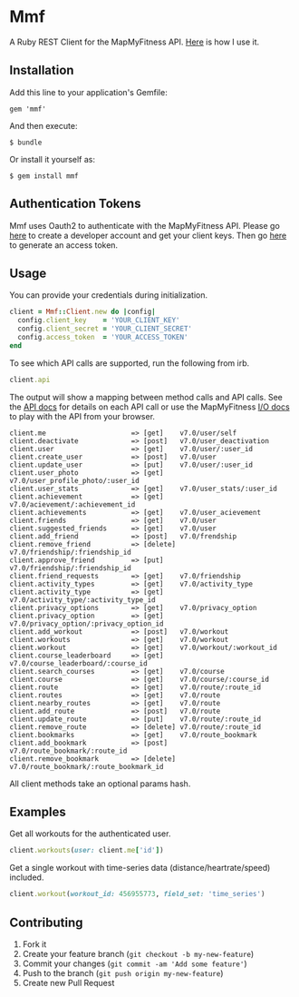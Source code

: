 # Mmf

A Ruby REST Client for the MapMyFitness API. [Here](http://skryl.org) is how I use it.

## Installation

Add this line to your application's Gemfile:

    gem 'mmf'

And then execute:

    $ bundle

Or install it yourself as:

    $ gem install mmf

## Authentication Tokens

Mmf uses Oauth2 to authenticate with the MapMyFitness API. Please go [here](https://developer.mapmyapi.com)
to create a developer account and get your client keys. Then go [here](https://developer.mapmyapi.com/io-docs)
to generate an access token.

## Usage

You can provide your credentials during initialization.

```ruby
client = Mmf::Client.new do |config|
  config.client_key    = 'YOUR_CLIENT_KEY'
  config.client_secret = 'YOUR_CLIENT_SECRET'
  config.access_token  = 'YOUR_ACCESS_TOKEN'
end
```

To see which API calls are supported, run the following from irb.

```ruby
client.api
```

The output will show a mapping between method calls and API calls. See the [API docs](https://developer.mapmyapi.com/docs)
for details on each API call or use the MapMyFitness [I/O docs](https://developer.mapmyapi.com/io-docs) to play with the API
from your browser.

```text
client.me                     => [get]    v7.0/user/self
client.deactivate             => [post]   v7.0/user_deactivation
client.user                   => [get]    v7.0/user/:user_id
client.create_user            => [post]   v7.0/user
client.update_user            => [put]    v7.0/user/:user_id
client.user_photo             => [get]    v7.0/user_profile_photo/:user_id
client.user_stats             => [get]    v7.0/user_stats/:user_id
client.achievement            => [get]    v7.0/acievement/:achievement_id
client.achievements           => [get]    v7.0/user_acievement
client.friends                => [get]    v7.0/user
client.suggested_friends      => [get]    v7.0/user
client.add_friend             => [post]   v7.0/frendship
client.remove_friend          => [delete] v7.0/friendship/:friendship_id
client.approve_friend         => [put]    v7.0/friendship/:friendship_id
client.friend_requests        => [get]    v7.0/friendship
client.activity_types         => [get]    v7.0/activity_type
client.activity_type          => [get]    v7.0/activity_type/:activity_type_id
client.privacy_options        => [get]    v7.0/privacy_option
client.privacy_option         => [get]    v7.0/privacy_option/:privacy_option_id
client.add_workout            => [post]   v7.0/workout
client.workouts               => [get]    v7.0/workout
client.workout                => [get]    v7.0/workout/:workout_id
client.course_leaderboard     => [get]    v7.0/course_leaderboard/:course_id
client.search_courses         => [get]    v7.0/course
client.course                 => [get]    v7.0/course/:course_id
client.route                  => [get]    v7.0/route/:route_id
client.routes                 => [get]    v7.0/route
client.nearby_routes          => [get]    v7.0/route
client.add_route              => [post]   v7.0/route
client.update_route           => [put]    v7.0/route/:route_id
client.remove_route           => [delete] v7.0/route/:route_id
client.bookmarks              => [get]    v7.0/route_bookmark
client.add_bookmark           => [post]   v7.0/route_bookmark/:route_id
client.remove_bookmark        => [delete] v7.0/route_bookmark/:route_bookmark_id
```

All client methods take an optional params hash.

## Examples

Get all workouts for the authenticated user.

```ruby
client.workouts(user: client.me['id'])
```

Get a single workout with time-series data (distance/heartrate/speed) included.

```ruby
client.workout(workout_id: 456955773, field_set: 'time_series')
```

## Contributing

1. Fork it
2. Create your feature branch (`git checkout -b my-new-feature`)
3. Commit your changes (`git commit -am 'Add some feature'`)
4. Push to the branch (`git push origin my-new-feature`)
5. Create new Pull Request
